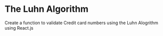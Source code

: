 # The Luhn Algorithm
Create a function to validate Credit card numbers using the Luhn Alogrithm using React.js